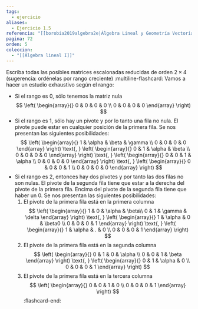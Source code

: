 ```yaml
---
tags:
  - ejercicio
aliases:
  - Ejercicio 1.5
referencia: "[[borobia2019algebra2e|Álgebra Lineal y Geometría Vectorial (2a ed)]]"
pagina: 72
orden: 5
coleccion:
  - "[[Álgebra lineal I]]"
---
```

Escriba todas las posibles matrices escalonadas reducidas de orden $2 \times 4$ (sugerencia: ordénelas por rango creciente)
:multiline-flashcard:
Vamos a hacer un estudio exhaustivo según el rango:
 - Si el rango es $0$, sólo tenemos la matriz nula
    $$
    \left(
    \begin{array}{}
    0 & 0 & 0 & 0 \\
    0 & 0 & 0 & 0
    \end{array}
    \right)
     $$
- Si el rango es $1$, sólo hay un pivote y por lo tanto una fila no nula. El pivote puede estar en cualquier posición de la primera fila. Se nos presentan las siguientes posibilidades:
    $$
    \left(
    \begin{array}{}
    1 & \alpha & \beta & \gamma \\
    0 & 0 & 0 & 0
    \end{array}
    \right)
    \text{, }    
    \left(
    \begin{array}{}
    0 & 1 & \alpha & \beta \\
    0 & 0 & 0 & 0
    \end{array}
    \right)
    \text{, }    
    \left(
    \begin{array}{}
    0 & 0 & 1 & \alpha \\
    0 & 0 & 0 & 0
    \end{array}
    \right)
    \text{, }    
    \left(
    \begin{array}{}
    0 & 0 & 0 & 1 \\
    0 & 0 & 0 & 0
    \end{array}
    \right)
    $$
- Si el rango es $2$, entonces hay dos pivotes y por tanto las dos filas no son nulas. El pivote de la segunda fila tiene que estar a la derecha del pivote de la primera fila. Encima del pivote de la segunda fila tiene que haber un $0$. Se nos presentan las siguientes posibilidades:
    1. El pivote de la primera fila está en la primera columna
        $$
        \left(
        \begin{array}{}
        1 & 0 & \alpha & \beta\\
        0 & 1 & \gamma & \delta
        \end{array}
        \right)
        \text{, }
        \left(
        \begin{array}{}
        1 & \alpha & 0 & \beta0 \\
        0 & 0 & 0 & 1
        \end{array}
        \right)
        \text{, }
        \left(
        \begin{array}{}
        1 & \alpha & . & 0 \\
        0 & 0 & 0 & 1
        \end{array}
        \right)
        $$
    2. El pivote de la primera fila está en la segunda columna
        $$
        \left(
        \begin{array}{}
        0 & 1 & 0 & \alpha \\
        0 & 0 & 1 & \beta
        \end{array}
        \right)
        \text{, }
        \left(
        \begin{array}{}
        0 & 1 & \alpha & 0 \\
        0 & 0 & 0 & 1
        \end{array}
        \right)
        $$
    3. El pivote de la primera fila está en la tercera columna
        $$
        \left(
        \begin{array}{}
        0 & 0 & 1 & 0 \\
        0 & 0 & 0 & 1
        \end{array}
        \right)
        $$
:flashcard-end:
